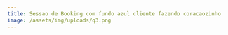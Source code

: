 ```yaml
---
title: Sessao de Booking com fundo azul cliente fazendo coracaozinho
image: /assets/img/uploads/q3.png
---
```



